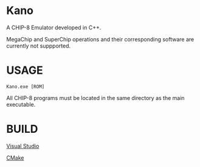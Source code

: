 # Kano
A CHIP-8 Emulator developed in C++.

MegaChip and SuperChip operations and their corresponding software are currently not suppported.

# USAGE
```Kano.exe [ROM]```

All CHIP-8 programs must be located in the same directory as the main executable.

# BUILD
[Visual Studio](https://www.visualstudio.com/products/visual-studio-community-vs)

[CMake](http://www.cmake.org/cmake/resources/software.html)
